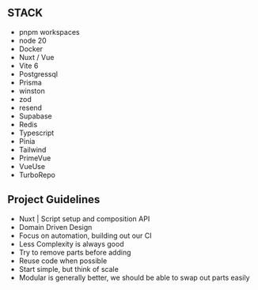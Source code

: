 ## STACK

- pnpm workspaces
- node 20
- Docker
- Nuxt / Vue
- Vite 6
- Postgressql
- Prisma
- winston
- zod
- resend
- Supabase
- Redis
- Typescript
- Pinia
- Tailwind
- PrimeVue
- VueUse
- TurboRepo


## Project Guidelines

- Nuxt | Script setup and composition API
- Domain Driven Design
- Focus on automation, building out our CI
- Less Complexity is always good
- Try to remove parts before adding
- Reuse code when possible
- Start simple, but think of scale
- Modular is generally better, we should be able to swap out parts easily
